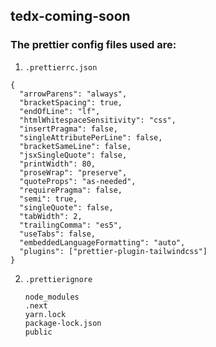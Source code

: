 ## tedx-coming-soon

### The prettier config files used are:
1. `.prettierrc.json`
```
{
  "arrowParens": "always",
  "bracketSpacing": true,
  "endOfLine": "lf",
  "htmlWhitespaceSensitivity": "css",
  "insertPragma": false,
  "singleAttributePerLine": false,
  "bracketSameLine": false,
  "jsxSingleQuote": false,
  "printWidth": 80,
  "proseWrap": "preserve",
  "quoteProps": "as-needed",
  "requirePragma": false,
  "semi": true,
  "singleQuote": false,
  "tabWidth": 2,
  "trailingComma": "es5",
  "useTabs": false,
  "embeddedLanguageFormatting": "auto",
  "plugins": ["prettier-plugin-tailwindcss"]
}
```

2. `.prettierignore`
   ```
   node_modules
   .next
   yarn.lock
   package-lock.json
   public
   ```
